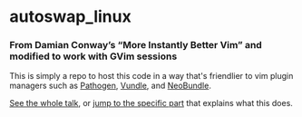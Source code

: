 # autoswap_linux
### From Damian Conway’s “More Instantly Better Vim” and modified to work with GVim sessions

This is simply a repo to host this code in a way that's friendlier to vim plugin managers such as [Pathogen](https://github.com/tpope/vim-pathogen), [Vundle](https://github.com/gmarik/vundle), and [NeoBundle](https://github.com/Shougo/neobundle.vim).

[See the whole talk](http://programming.oreilly.com/2013/10/more-instantly-better-vim.html), or [jump to the specific part](http://www.youtube.com/watch?v=aHm36-na4-4#t=12m01s) that explains what this does.
